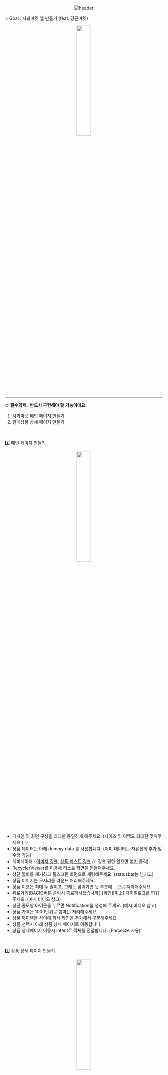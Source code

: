 <div align="center">
  
  ![header](https://capsule-render.vercel.app/api?type=Waving&height=200&text=week7_assignment&fontColor=d5e6f5&color=timeGradient&animation=fadeIn)
  
</div>

💡 Goal : 사과마켓 앱 만들기 (feat. 당근마켓)

<p align="center"><img
src="https://github.com/thundevistan/week7_assignment/assets/139092551/4cee7077-9587-45da-ae22-4178c1cc9f36" width="30%" height="30%"></p>

---

⚙ **필수과제 :  반드시 구현해야 할 기능이에요.**
1. 사과마켓 메인 페이지 만들기
2. 판매상품 상세 페이지 만들기

<br>

1️⃣ 메인 페이지 만들기

<p align="center"><img
src="https://github.com/thundevistan/week7_assignment/assets/139092551/2bee64f1-59f5-499e-b734-b514f3e2097e" width="30%" height="30%"></p>

<br>

- 디자인 및 화면 구성을 최대한 동일하게 해주세요. (사이즈 및 여백도 최대한 맞춰주세요.) ✨
- 상품 데이터는 아래 dummy data 를 사용합니다. (더미 데이터는 자유롭게 추가 및 수정 가능)
- 데미데이터 : [이미지 링크](https://drive.google.com/file/d/1P5AnZI1N2AB7yNqwkgF-KxlUdDjkmrBu/view?usp=sharing),  [상품 리스트 링크](https://docs.google.com/spreadsheets/d/1m9VDxJ3Q7dLEjefnWBq4fCghtWIUFnpM/edit?usp=sharing&ouid=116688204055896164464&rtpof=true&sd=true)  (←링크 권한 없으면 [여기](https://drive.google.com/drive/folders/1ZYQIxmP8JAXpcxvQB3QekYZLYQiNlZqK?usp=sharing) 클릭)
- RecyclerViewer를 이용해 리스트 화면을 만들어주세요.
- 상단 툴바를 제거하고 풀스크린 화면으로 세팅해주세요. (statusbar는 남기고)
- 상품 이미지는 모서리를 라운드 처리해주세요.
- 상품 이름은 최대 두 줄이고, 그래도 넘어가면 뒷 부분에 …으로 처리해주세요.
- 뒤로가기(BACK)버튼 클릭시 종료하시겠습니까? [확인][취소] 다이얼로그를 띄워주세요. (예시 비디오 참고)
- 상단 종모양 아이콘을 누르면 Notification을 생성해 주세요. (예시 비디오 참고)
- 상품 가격은 1000단위로 콤마(,) 처리해주세요.
- 상품 아이템들 사이에 회색 라인을 추가해서 구분해주세요.
- 상품 선택시 아래 상품 상세 페이지로 이동합니다.
- 상품 상세페이지 이동시 intent로 객체를 전달합니다. (Parcelize 사용)

<br>

2️⃣ 상품 상세 페이지 만들기

<p align="center"><img
src="https://github.com/thundevistan/week7_assignment/assets/139092551/546cbfe9-dd36-424b-b356-43d69227817a" width="30%" height="30%"></p>

<br>

- 디자인 및 화면 구성을 최대한 동일하게 해주세요. (사이즈 및 여백도 최대한 맞춰주세요.) ✨
- 메인화면에서 전달받은 데이터로 판매자, 주소, 아이템, 글내용, 가격등을 화면에 표시합니다.
- 하단 가격표시 레이아웃을 제외하고 전체화면은 스크롤이 되어야합니다. (예시 비디오 참고)
- 상단 < 버튼을 누르면 상세 화면은 종료되고 메인화면으로 돌아갑니다.

---


⚙ **선택과제 : 필수는 아니에요~**

선택 과제는 안드로이드 앱개발 입문 강의를 기반으로 하지만 한 걸음 더 성장하기 위해 고민하며 공부한 후 구현하는 과제 입니다.  혼자, 또는 팀원과 함께 공부하며 도전해보세요!!

<br>

### 1. 스크롤 상단 이동!

- 스크롤을 최상단으로 이동시키는 플로팅 버튼 기능 추가
- 플로팅 버튼은 스크롤을 아래로 내릴 때 나타나며, 스크롤이 최상단일때 사라집니다.
- 플로팅 버튼을 누르면 스크롤을 최상단으로 이동시킵니다.
- 플로팅 버튼은 나타나고 사라질때 fade 효과가 있습니다.
- 플로팅 버튼을 클릭하면(pressed) 아이콘 색이 변경됩니다.
- 참고 영상

- 

### 2. 상품 삭제하기!

- 상품을 롱클릭 했을때 삭제 여부를 묻는 다이얼로그를 띄우고
- 확인을 선택시 해당 항목을 삭제하고 리스트를 업데이트한다.
- 해당 상품이 삭제되었는지 확인!!
- 참고 영상

- ### *3. [찐도전과제] 좋아요 처리!!  ← 많은 고민이 필요합니다.*

- 상품 상세 화면에서 좋아요 선택시 아이콘 변경 및 Snackbar 메세지 표시
- 메인 화면으로 돌아오면 해당 상품에 좋아요 표시 및 좋아요 카운트 +1
- 상세 화면에서 좋아요 해제시 이전 상태로 되돌림
- 참고 영상
